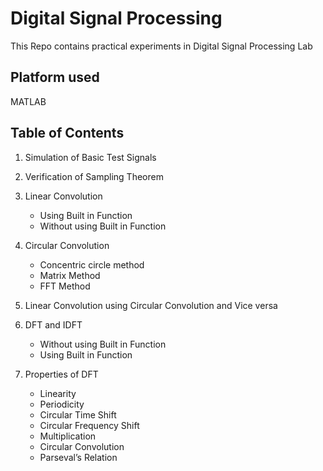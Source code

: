 # Digital Signal Processing
This Repo contains practical experiments in Digital Signal Processing Lab

## Platform used
MATLAB

## Table of Contents
1.	Simulation of Basic Test Signals
2.	Verification of Sampling Theorem
3.	Linear Convolution
       - Using Built in Function
  	  - Without using Built in Function
5.	Circular Convolution
       - Concentric circle method
  	  - Matrix Method
  	  - FFT Method

7.	Linear Convolution using Circular Convolution and Vice versa
8.	DFT and IDFT
       - Without using Built in Function
       -  Using Built in Function

8.	Properties of DFT
       - Linearity
       - Periodicity
       - Circular Time Shift
       - Circular Frequency Shift
       - Multiplication
       - Circular Convolution
       - Parseval’s Relation


